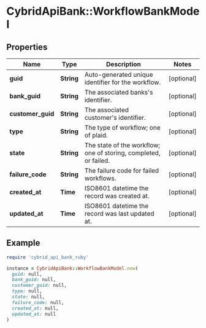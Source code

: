 # CybridApiBank::WorkflowBankModel

## Properties

| Name | Type | Description | Notes |
| ---- | ---- | ----------- | ----- |
| **guid** | **String** | Auto-generated unique identifier for the workflow. | [optional] |
| **bank_guid** | **String** | The associated banks&#39;s identifier. | [optional] |
| **customer_guid** | **String** | The associated customer&#39;s identifier. | [optional] |
| **type** | **String** | The type of workflow; one of plaid. | [optional] |
| **state** | **String** | The state of the workflow; one of storing, completed, or failed. | [optional] |
| **failure_code** | **String** | The failure code for failed workflows. | [optional] |
| **created_at** | **Time** | ISO8601 datetime the record was created at. | [optional] |
| **updated_at** | **Time** | ISO8601 datetime the record was last updated at. | [optional] |

## Example

```ruby
require 'cybrid_api_bank_ruby'

instance = CybridApiBank::WorkflowBankModel.new(
  guid: null,
  bank_guid: null,
  customer_guid: null,
  type: null,
  state: null,
  failure_code: null,
  created_at: null,
  updated_at: null
)
```

